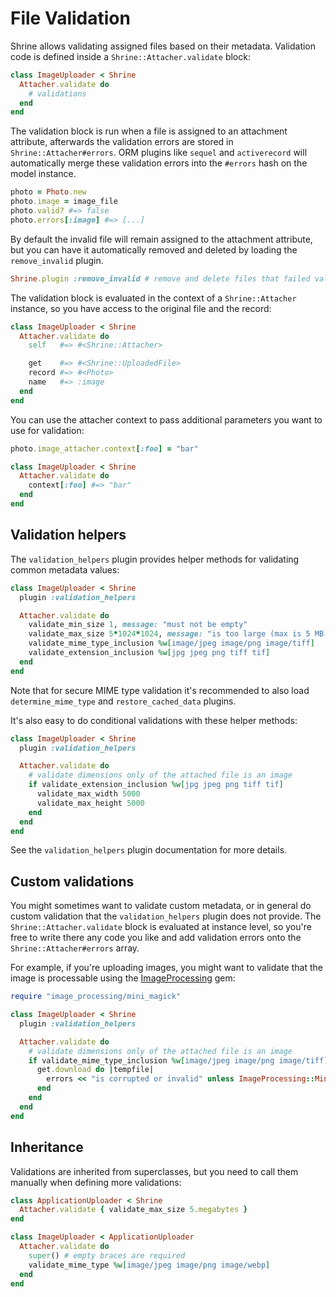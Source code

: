 # File Validation

Shrine allows validating assigned files based on their metadata. Validation
code is defined inside a `Shrine::Attacher.validate` block:

```rb
class ImageUploader < Shrine
  Attacher.validate do
    # validations
  end
end
```

The validation block is run when a file is assigned to an attachment attribute,
afterwards the validation errors are stored in `Shrine::Attacher#errors`. ORM
plugins like `sequel` and `activerecord` will automatically merge these
validation errors into the `#errors` hash on the model instance.

```rb
photo = Photo.new
photo.image = image_file
photo.valid? #=> false
photo.errors[:image] #=> [...]
```

By default the invalid file will remain assigned to the attachment attribute,
but you can have it automatically removed and deleted by loading the
`remove_invalid` plugin.

```rb
Shrine.plugin :remove_invalid # remove and delete files that failed validation
```

The validation block is evaluated in the context of a `Shrine::Attacher`
instance, so you have access to the original file and the record:

```rb
class ImageUploader < Shrine
  Attacher.validate do
    self   #=> #<Shrine::Attacher>

    get    #=> #<Shrine::UploadedFile>
    record #=> #<Photo>
    name   #=> :image
  end
end
```

You can use the attacher context to pass additional parameters you want to use
for validation:

```rb
photo.image_attacher.context[:foo] = "bar"
```
```rb
class ImageUploader < Shrine
  Attacher.validate do
    context[:foo] #=> "bar"
  end
end
```

## Validation helpers

The `validation_helpers` plugin provides helper methods for validating common
metadata values:

```rb
class ImageUploader < Shrine
  plugin :validation_helpers

  Attacher.validate do
    validate_min_size 1, message: "must not be empty"
    validate_max_size 5*1024*1024, message: "is too large (max is 5 MB)"
    validate_mime_type_inclusion %w[image/jpeg image/png image/tiff]
    validate_extension_inclusion %w[jpg jpeg png tiff tif]
  end
end
```

Note that for secure MIME type validation it's recommended to also load
`determine_mime_type` and `restore_cached_data` plugins.

It's also easy to do conditional validations with these helper methods:

```rb
class ImageUploader < Shrine
  plugin :validation_helpers

  Attacher.validate do
    # validate dimensions only of the attached file is an image
    if validate_extension_inclusion %w[jpg jpeg png tiff tif]
      validate_max_width 5000
      validate_max_height 5000
    end
  end
end
```

See the `validation_helpers` plugin documentation for more details.

## Custom validations

You might sometimes want to validate custom metadata, or in general do custom
validation that the `validation_helpers` plugin does not provide. The
`Shrine::Attacher.validate` block is evaluated at instance level, so you're
free to write there any code you like and add validation errors onto the
`Shrine::Attacher#errors` array.

For example, if you're uploading images, you might want to validate that the
image is processable using the [ImageProcessing] gem:

```rb
require "image_processing/mini_magick"

class ImageUploader < Shrine
  plugin :validation_helpers

  Attacher.validate do
    # validate dimensions only of the attached file is an image
    if validate_mime_type_inclusion %w[image/jpeg image/png image/tiff]
      get.download do |tempfile|
        errors << "is corrupted or invalid" unless ImageProcessing::MiniMagick.valid_image?(tempfile)
      end
    end
  end
end
```

## Inheritance

Validations are inherited from superclasses, but you need to call them manually
when defining more validations:

```rb
class ApplicationUploader < Shrine
  Attacher.validate { validate_max_size 5.megabytes }
end

class ImageUploader < ApplicationUploader
  Attacher.validate do
    super() # empty braces are required
    validate_mime_type %w[image/jpeg image/png image/webp]
  end
end
```

[ImageProcessing]: https://github.com/janko/image_processing
